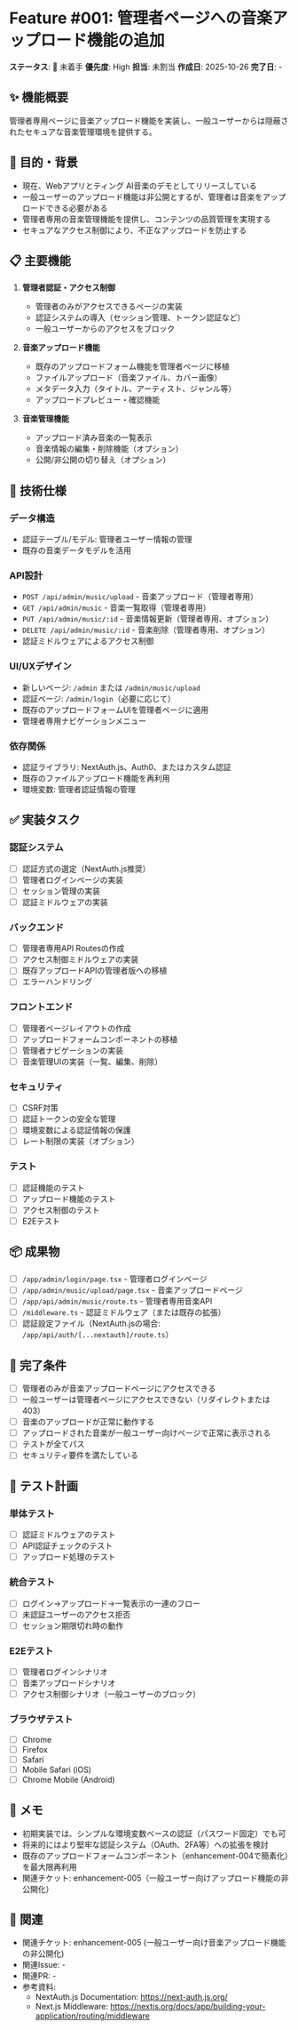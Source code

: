 # Feature #001: 管理者ページへの音楽アップロード機能の追加

**ステータス**: 🔴 未着手
**優先度**: High
**担当**: 未割当
**作成日**: 2025-10-26
**完了日**: -

## ✨ 機能概要

管理者専用ページに音楽アップロード機能を実装し、一般ユーザーからは隠蔽されたセキュアな音楽管理環境を提供する。

## 🎯 目的・背景

- 現在、Webアプリとティング AI音楽のデモとしてリリースしている
- 一般ユーザーのアップロード機能は非公開とするが、管理者は音楽をアップロードできる必要がある
- 管理者専用の音楽管理機能を提供し、コンテンツの品質管理を実現する
- セキュアなアクセス制御により、不正なアップロードを防止する

## 📋 主要機能

1. **管理者認証・アクセス制御**
   - 管理者のみがアクセスできるページの実装
   - 認証システムの導入（セッション管理、トークン認証など）
   - 一般ユーザーからのアクセスをブロック

2. **音楽アップロード機能**
   - 既存のアップロードフォーム機能を管理者ページに移植
   - ファイルアップロード（音楽ファイル、カバー画像）
   - メタデータ入力（タイトル、アーティスト、ジャンル等）
   - アップロードプレビュー・確認機能

3. **音楽管理機能**
   - アップロード済み音楽の一覧表示
   - 音楽情報の編集・削除機能（オプション）
   - 公開/非公開の切り替え（オプション）

## 🔧 技術仕様

### データ構造
- 認証テーブル/モデル: 管理者ユーザー情報の管理
- 既存の音楽データモデルを活用

### API設計
- `POST /api/admin/music/upload` - 音楽アップロード（管理者専用）
- `GET /api/admin/music` - 音楽一覧取得（管理者専用）
- `PUT /api/admin/music/:id` - 音楽情報更新（管理者専用、オプション）
- `DELETE /api/admin/music/:id` - 音楽削除（管理者専用、オプション）
- 認証ミドルウェアによるアクセス制御

### UI/UXデザイン
- 新しいページ: `/admin` または `/admin/music/upload`
- 認証ページ: `/admin/login`（必要に応じて）
- 既存のアップロードフォームUIを管理者ページに適用
- 管理者専用ナビゲーションメニュー

### 依存関係
- 認証ライブラリ: NextAuth.js、Auth0、またはカスタム認証
- 既存のファイルアップロード機能を再利用
- 環境変数: 管理者認証情報の管理

## ✅ 実装タスク

### 認証システム
- [ ] 認証方式の選定（NextAuth.js推奨）
- [ ] 管理者ログインページの実装
- [ ] セッション管理の実装
- [ ] 認証ミドルウェアの実装

### バックエンド
- [ ] 管理者専用API Routesの作成
- [ ] アクセス制御ミドルウェアの実装
- [ ] 既存アップロードAPIの管理者版への移植
- [ ] エラーハンドリング

### フロントエンド
- [ ] 管理者ページレイアウトの作成
- [ ] アップロードフォームコンポーネントの移植
- [ ] 管理者ナビゲーションの実装
- [ ] 音楽管理UIの実装（一覧、編集、削除）

### セキュリティ
- [ ] CSRF対策
- [ ] 認証トークンの安全な管理
- [ ] 環境変数による認証情報の保護
- [ ] レート制限の実装（オプション）

### テスト
- [ ] 認証機能のテスト
- [ ] アップロード機能のテスト
- [ ] アクセス制御のテスト
- [ ] E2Eテスト

## 📦 成果物

- [ ] `/app/admin/login/page.tsx` - 管理者ログインページ
- [ ] `/app/admin/music/upload/page.tsx` - 音楽アップロードページ
- [ ] `/app/api/admin/music/route.ts` - 管理者専用音楽API
- [ ] `/middleware.ts` - 認証ミドルウェア（または既存の拡張）
- [ ] 認証設定ファイル（NextAuth.jsの場合: `/app/api/auth/[...nextauth]/route.ts`）

## 🎯 完了条件

- [ ] 管理者のみが音楽アップロードページにアクセスできる
- [ ] 一般ユーザーは管理者ページにアクセスできない（リダイレクトまたは403）
- [ ] 音楽のアップロードが正常に動作する
- [ ] アップロードされた音楽が一般ユーザー向けページで正常に表示される
- [ ] テストが全てパス
- [ ] セキュリティ要件を満たしている

## 🧪 テスト計画

### 単体テスト
- [ ] 認証ミドルウェアのテスト
- [ ] API認証チェックのテスト
- [ ] アップロード処理のテスト

### 統合テスト
- [ ] ログイン→アップロード→一覧表示の一連のフロー
- [ ] 未認証ユーザーのアクセス拒否
- [ ] セッション期限切れ時の動作

### E2Eテスト
- [ ] 管理者ログインシナリオ
- [ ] 音楽アップロードシナリオ
- [ ] アクセス制御シナリオ（一般ユーザーのブロック）

### ブラウザテスト
- [ ] Chrome
- [ ] Firefox
- [ ] Safari
- [ ] Mobile Safari (iOS)
- [ ] Chrome Mobile (Android)

## 📝 メモ

- 初期実装では、シンプルな環境変数ベースの認証（パスワード固定）でも可
- 将来的にはより堅牢な認証システム（OAuth、2FA等）への拡張を検討
- 既存のアップロードフォームコンポーネント（enhancement-004で簡素化）を最大限再利用
- 関連チケット: enhancement-005（一般ユーザー向けアップロード機能の非公開化）

## 🔗 関連

- 関連チケット: enhancement-005 (一般ユーザー向け音楽アップロード機能の非公開化)
- 関連Issue: -
- 関連PR: -
- 参考資料:
  - NextAuth.js Documentation: https://next-auth.js.org/
  - Next.js Middleware: https://nextjs.org/docs/app/building-your-application/routing/middleware
